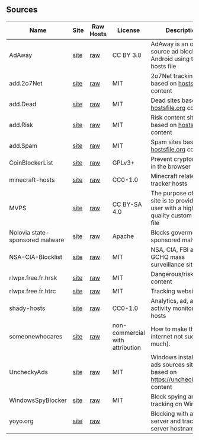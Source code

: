 ## Sources

| Name | Site | Raw Hosts | License | Description | Included in |
|------|------|-----------|---------|-------------|-------------|
AdAway |[site](https://adaway.org/) | [raw](https://raw.githubusercontent.com/AdAway/adaway.github.io/master/hosts.txt) | CC BY 3.0 | AdAway is an open source ad blocker for Android using the hosts file | base
add.2o7Net | [site](https://github.com/FadeMind/hosts.extras/tree/master/add.2o7Net) | [raw](https://raw.githubusercontent.com/FadeMind/hosts.extras/master/add.2o7Net/hosts) | MIT | 2o7Net tracking sites based on [hostsfile.org](https://hostsfile.org/) content | base
add.Dead | [site](https://github.com/FadeMind/hosts.extras/tree/master/add.Dead) | [raw](https://raw.githubusercontent.com/FadeMind/hosts.extras/master/add.Dead/hosts) | MIT | Dead sites based on [hostsfile.org](https://hostsfile.org/) content | base
add.Risk | [site](https://github.com/FadeMind/hosts.extras/tree/master/add.Risk) | [raw](https://raw.githubusercontent.com/FadeMind/hosts.extras/master/add.Risk/hosts) | MIT | Risk content sites based on [hostsfile.org](https://hostsfile.org/) content | base
add.Spam | [site](https://github.com/FadeMind/hosts.extras/tree/master/add.Spam) | [raw](https://raw.githubusercontent.com/FadeMind/hosts.extras/master/add.Spam/hosts) | MIT | Spam sites based on [hostsfile.org](https://hostsfile.org/) content | base
CoinBlockerList | [site](https://gitlab.com/ZeroDot1/CoinBlockerLists) | [raw](https://gitlab.com/ZeroDot1/CoinBlockerLists/-/raw/master/hosts) | GPLv3+ | Prevent cryptomining in the browser | base
minecraft-hosts | [site](https://github.com/jamiemansfield/minecraft-hosts) | [raw](https://raw.githubusercontent.com/jamiemansfield/minecraft-hosts/master/lists/tracking.txt) | CC0-1.0 | Minecraft related tracker hosts | base
MVPS | [site](https://winhelp2002.mvps.org/) | [raw](https://winhelp2002.mvps.org/hosts.txt) | CC BY-SA 4.0 | The purpose of this site is to provide the user with a high quality custom HOSTS file | base
Nolovia state-sponsored malware | [site](https://github.com/parseword/nolovia) | [raw](https://raw.githubusercontent.com/parseword/nolovia/master/skel/hosts-government-malware.txt) | Apache | Blocks goverment sponsored malware | base
NSA-CIA-Blocklist |[site](https://github.com/tigthor/NSA-CIA-Blocklist) |[raw](https://raw.githubusercontent.com/tigthor/NSA-CIA-Blocklist/main/HOSTS/HOSTS) | MIT | NSA, CIA, FBI and GCHQ mass surveillance sites  | base
rlwpx.free.fr.hrsk | [site](https://github.com/FadeMind/hosts.extras/tree/master/rlwpx.free.fr.hrsk) | [raw](https://raw.githubusercontent.com/FadeMind/hosts.extras/master/rlwpx.free.fr.hrsk/hosts) | MIT | Dangerous/risk content | base
rlwpx.free.fr.htrc | [site](https://github.com/FadeMind/hosts.extras/tree/master/rlwpx.free.fr.htrc) | [raw](https://raw.githubusercontent.com/FadeMind/hosts.extras/master/rlwpx.free.fr.htrc/hosts) | MIT | Tracking websites | base
shady-hosts | [site](https://github.com/shreyasminocha/shady-hosts) | [raw](https://raw.githubusercontent.com/shreyasminocha/shady-hosts/main/hosts) | CC0-1.0 | Analytics, ad, and activity monitoring hosts | base
someonewhocares | [site](https://someonewhocares.org/hosts/) | [raw](https://someonewhocares.org/hosts/zero/hosts) | non-commercial with attribution | How to make the internet not suck (as much). | base
UncheckyAds | [site](https://github.com/FadeMind/hosts.extras) | [raw](https://raw.githubusercontent.com/FadeMind/hosts.extras/master/UncheckyAds/hosts) | MIT | Windows installers ads sources sites based on https://unchecky.com/ content | base
WindowsSpyBlocker | [site](https://github.com/crazy-max/WindowsSpyBlocker) | [raw](https://raw.githubusercontent.com/crazy-max/WindowsSpyBlocker/master/data/hosts/spy.txt) | MIT | Block spying and tracking on Windows | base
yoyo.org | [site](https://pgl.yoyo.org/adservers/) | [raw](https://pgl.yoyo.org/adservers/serverlist.php?hostformat=hosts&mimetype=plaintext&useip=0.0.0.0) | | Blocking with ad server and tracking server hostnames | base
